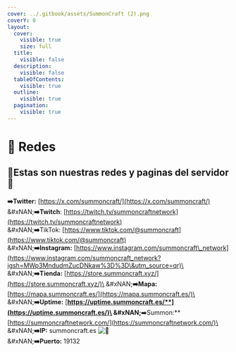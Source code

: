 ```yaml
---
cover: ../.gitbook/assets/SummonCraft (2).png
coverY: 0
layout:
  cover:
    visible: true
    size: full
  title:
    visible: false
  description:
    visible: false
  tableOfContents:
    visible: true
  outline:
    visible: true
  pagination:
    visible: true
---
```


# 📱 Redes

## 📌Estas son nuestras redes y paginas del servidor📌

**➡️Twitter:** [https://x.com/summoncraft/](https://x.com/summoncraft/) \
&#xNAN;**➡️Twitch**: [https://twitch.tv/summoncraftnetwork](https://twitch.tv/summoncraftnetwork) \
&#xNAN;**➡️**TikTok: [https://www.tiktok.com/@summoncraft](https://www.tiktok.com/@summoncraft) \
&#xNAN;**➡️Instagram:** [https://www.instagram.com/summoncraft\_network](https://www.instagram.com/summoncraft_network?igsh=MWp3MndudmZucDNkaw%3D%3D\&utm_source=qr)\
&#xNAN;**➡️Tienda:** [https://store.summoncraft.xyz/](https://store.summoncraft.xyz/)\
&#xNAN;**➡️Mapa:** [https://mapa.summoncraft.es/](https://mapa.summoncraft.es/)\
&#xNAN;**➡️Uptime:** [**https://uptime.summoncraft.es/**](https://uptime.summoncraft.es/)\
&#xNAN;**➡️Summon:** [https://summoncraftnetwork.com/](https://summoncraftnetwork.com/)\
&#xNAN;**➡️IP:** summoncraft.es ![📡](https://discord.com/assets/630521a42e6f6024764e.svg) \
&#xNAN;**➡️Puerto:** 19132
